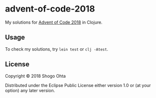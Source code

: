 # advent-of-code-2018

My solutions for [Advent of Code 2018](https://adventofcode.com/2018) in Clojure.

## Usage

To check my solutions, try `lein test` or `clj -Atest`.

## License

Copyright © 2018 Shogo Ohta

Distributed under the Eclipse Public License either version 1.0 or (at
your option) any later version.
